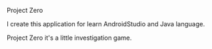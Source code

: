 Project Zero

I create this application for learn AndroidStudio and Java language. 

Project Zero it's a little investigation game.
